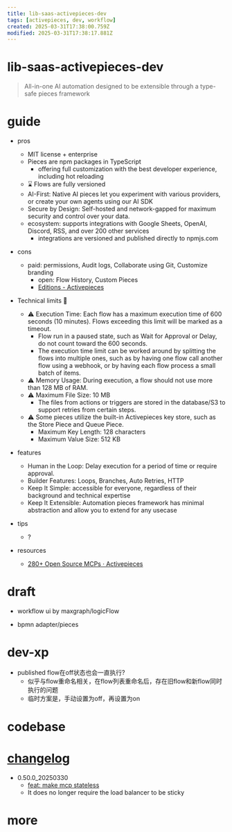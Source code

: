 ```yaml
---
title: lib-saas-activepieces-dev
tags: [activepieces, dev, workflow]
created: 2025-03-31T17:38:00.759Z
modified: 2025-03-31T17:38:17.881Z
---
```


# lib-saas-activepieces-dev

> All-in-one AI automation designed to be extensible through a type-safe pieces framework

# guide
- pros
  - MIT license + enterprise
  - Pieces are npm packages in TypeScript
    - offering full customization with the best developer experience, including hot reloading 
  - ⌛️ Flows are fully versioned
  - AI-First: Native AI pieces let you experiment with various providers, or create your own agents using our AI SDK
  - Secure by Design: Self-hosted and network-gapped for maximum security and control over your data.
  - ecosystem: supports integrations with Google Sheets, OpenAI, Discord, RSS, and over 200 other services
    - integrations are versioned and published directly to npmjs.com

- cons
  - paid: permissions, Audit logs, Collaborate using Git, Customize branding
    - open: Flow History, Custom Pieces	
    - [Editions - Activepieces](https://www.activepieces.com/docs/about/editions)

- Technical limits 🛑
  - ⚠️ Execution Time: Each flow has a maximum execution time of 600 seconds (10 minutes). Flows exceeding this limit will be marked as a timeout.
    - Flow run in a paused state, such as Wait for Approval or Delay, do not count toward the 600 seconds.
    - The execution time limit can be worked around by splitting the flows into multiple ones, such as by having one flow call another flow using a webhook, or by having each flow process a small batch of items.
  - ⚠️ Memory Usage: During execution, a flow should not use more than 128 MB of RAM.
  - ⚠️ Maximum File Size: 10 MB
    - The files from actions or triggers are stored in the database/S3 to support retries from certain steps.
  - ⚠️ Some pieces utilize the built-in Activepieces key store, such as the Store Piece and Queue Piece.
    - Maximum Key Length: 128 characters
    - Maximum Value Size: 512 KB

- features
  - Human in the Loop: Delay execution for a period of time or require approval. 
  - Builder Features: Loops, Branches, Auto Retries, HTTP
  - Keep It Simple: accessible for everyone, regardless of their background and technical expertise
  - Keep It Extensible: Automation pieces framework has minimal abstraction and allow you to extend for any usecase

- tips
  - ?

- resources
  - [280+ Open Source MCPs · Activepieces](https://www.activepieces.com/mcp)
# draft
- workflow ui by maxgraph/logicFlow

- bpmn adapter/pieces
# dev-xp
- published flow在off状态也会一直执行?
  - 似乎与flow重命名相关，在flow列表重命名后，存在旧flow和新flow同时执行的问题
  - 临时方案是，手动设置为off，再设置为on
# codebase

# [changelog](https://www.activepieces.com/docs/about/breaking-changes)
- 0.50.0_20250330
  - [feat: make mcp stateless](https://github.com/activepieces/activepieces/pull/7261)
  - It does no longer require the load balancer to be sticky
# more
